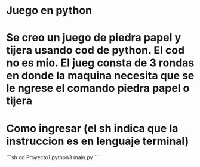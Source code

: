 # Juego en python
# Se creo un juego de piedra papel y tijera usando cod de python. El cod no es mio. El jueg consta de 3 rondas en donde la maquina necesita que se le ngrese el comando piedra papel o tijera

# Como ingresar (el sh indica que la instruccion es en lenguaje terminal)

´´´sh
cd Proyecto1 
python3 main.py
´´´